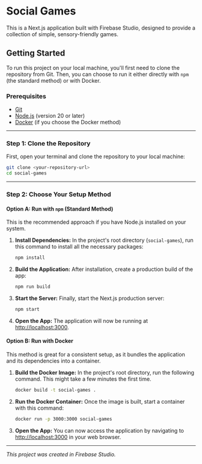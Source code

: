# Social Games

This is a Next.js application built with Firebase Studio, designed to provide a collection of simple, sensory-friendly games.

## Getting Started

To run this project on your local machine, you'll first need to clone the repository from Git. Then, you can choose to run it either directly with `npm` (the standard method) or with Docker.

### Prerequisites

*   [Git](https://git-scm.com/)
*   [Node.js](https://nodejs.org/en/) (version 20 or later)
*   [Docker](https://www.docker.com/products/docker-desktop/) (if you choose the Docker method)

---

### Step 1: Clone the Repository

First, open your terminal and clone the repository to your local machine:

```bash
git clone <your-repository-url>
cd social-games
```

---

### Step 2: Choose Your Setup Method

#### Option A: Run with `npm` (Standard Method)

This is the recommended approach if you have Node.js installed on your system.

1.  **Install Dependencies:**
    In the project's root directory (`social-games`), run this command to install all the necessary packages:
    ```bash
    npm install
    ```

2.  **Build the Application:**
    After installation, create a production build of the app:
    ```bash
    npm run build
    ```

3.  **Start the Server:**
    Finally, start the Next.js production server:
    ```bash
    npm start
    ```

4.  **Open the App:**
    The application will now be running at [http://localhost:3000](http://localhost:3000).

#### Option B: Run with Docker

This method is great for a consistent setup, as it bundles the application and its dependencies into a container.

1.  **Build the Docker Image:**
    In the project's root directory, run the following command. This might take a few minutes the first time.
    ```bash
    docker build -t social-games .
    ```

2.  **Run the Docker Container:**
    Once the image is built, start a container with this command:
    ```bash
    docker run -p 3000:3000 social-games
    ```

3.  **Open the App:**
    You can now access the application by navigating to [http://localhost:3000](http://localhost:3000) in your web browser.

---

_This project was created in Firebase Studio._

